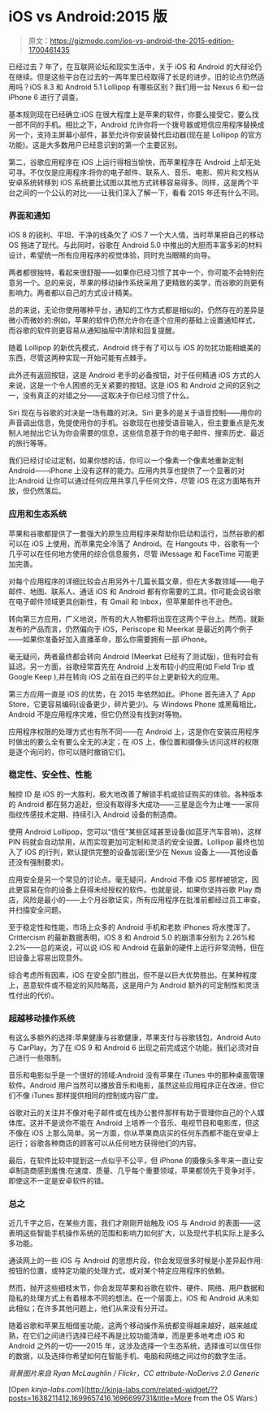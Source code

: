 # iOS vs Android:2015 版

> 原文：<https://gizmodo.com/ios-vs-android-the-2015-edition-1700461435>

已经过去 7 年了，在互联网论坛和现实生活中，关于 iOS 和 Android 的大辩论仍在继续。但是这些平台在过去的一两年里已经取得了长足的进步。旧的论点仍然适用吗？iOS 8.3 和 Android 5.1 Lollipop 有哪些区别？我们用一台 Nexus 6 和一台 iPhone 6 进行了调查。



基本规则现在已经确立:iOS 在很大程度上是苹果的软件，你要么接受它，要么找一部不同的手机。相比之下，Android 允许你将一个拨号器或短信应用程序替换成另一个，支持主屏幕小部件，甚至允许你安装替代启动器(现在是 Lollipop 的官方功能)。这是大多数用户已经意识到的第一个主要区别。

第二，谷歌应用程序在 iOS 上运行得相当愉快，而苹果程序在 Android 上却无处可寻。不仅仅是应用程序:将你的电子邮件、联系人、音乐、电影、照片和文档从安卓系统转移到 iOS 系统要比试图以其他方式转移容易得多。同样，这是两个平台之间的一个公认的对比——让我们深入了解一下，看看 2015 年还有什么不同。

### **界面和通知**

iOS 8 的锐利、平坦、干净的线条欠了 iOS 7 一个大人情，当时苹果把自己的移动 OS 拖进了现代。与此同时，谷歌在 Android 5.0 中推出的大胆而丰富多彩的材料设计，希望统一所有应用程序的视觉体验，同时充当眼睛的向导。

两者都很独特，看起来很舒服——如果你已经习惯了其中一个，你可能不会特别在意另一个。总的来说，苹果的移动操作系统采用了更精致的美学，而谷歌的则更有影响力。两者都以自己的方式设计精美。

总的来说，无论你使用哪种平台，通知的工作方式都是相似的，仍然存在的差异是微小而微妙的:例如，苹果的软件仍然允许你在逐个应用的基础上设置通知样式，而谷歌的软件则更容易从通知抽屉中清除和回复提醒。

随着 Lollipop 的新优先模式，Android 终于有了可以与 iOS 的勿扰功能相媲美的东西，尽管这两种实现一开始可能有点棘手。

此外还有返回按钮，这是 Android 老手的必备按钮，对于任何精通 iOS 方式的人来说，这是一个令人困惑的无关紧要的按钮。这是 iOS 和 Android 之间的区别之一，没有真正的对错之分——这取决于你已经习惯了什么。

Siri 现在与谷歌的对决是一场有趣的对决。Siri 更多的是关于语音控制——用你的声音调出信息，免提使用你的手机。谷歌现在也接受语音输入，但主要重点是先发制人地抛出它认为你会需要的信息，这些信息基于你的电子邮件、搜索历史、最近的旅行等等。

我们已经讨论过定制，如果你想的话，你可以一个像素一个像素地重新定制 Android——iPhone 上没有这样的能力。应用内共享也提供了一个显著的对比:Android 让你可以通过任何应用共享几乎任何文件，尽管 iOS 在这方面略有开放，但仍然落后。

### **应用和生态系统**

苹果和谷歌都提供了一套强大的原生应用程序来帮助你启动和运行，当然谷歌的都可以在 iOS 上使用，而苹果完全冷落了 Android。在 Hangouts 中，谷歌有一个几乎可以在任何地方使用的综合信息服务，尽管 iMessage 和 FaceTime 可能更加完善。

对每个应用程序的详细比较会占用另外十几篇长篇文章，但在大多数领域——电子邮件、地图、联系人、通话 iOS 和 Android 都有你需要的工具。你可能会说谷歌在电子邮件领域更具创新性，有 Gmail 和 Inbox，但苹果邮件也不逊色。

转向第三方应用，广义地说，所有的大人物都将出现在这两个平台上。然而，就新发布的产品而言，仍然偏向于 iOS，Periscope 和 Meerkat 是最近的两个例子——如果你准备好加入直播革命，那么你需要拥有一部 iPhone。

毫无疑问，两者最终都会转向 Android (Meerkat 已经有了测试版)，但有时会有延迟。另一方面，谷歌经常首先在 Android 上发布较小的应用(如 Field Trip 或 Google Keep ),并在转向 iOS 之前在自己的平台上更新较大的应用。

第三方应用一直是 iOS 的优势，在 2015 年依然如此。iPhone 首先进入了 App Store，它更容易编码(设备更少，碎片更少)。与 Windows Phone 或黑莓相比，Android 不是应用程序灾难，但它仍然没有找到对等物。

应用程序权限的处理方式也有所不同——在 Android 上，这是你在安装应用程序时做出的要么全有要么全无的决定；在 iOS 上，像位置和摄像头访问这样的权限是逐个询问的，你可以随时撤销它们。

### **稳定性、安全性、性能**

触控 ID 是 iOS 的一大胜利，极大地改善了解锁手机或验证购买的体验。各种版本的 Android 都在努力追赶，但没有取得多大成功——三星是迄今为止唯一一家将指纹传感技术定期、持续引入 Android 设备的制造商。

使用 Android Lollipop，您可以“信任”某些区域甚至设备(如蓝牙汽车音响)，这样 PIN 码就会自动禁用，从而实现更加可定制和灵活的安全设置。Lollipop 最终也加入了 iOS 的行列，默认提供完整的设备加密(至少在 Nexus 设备上——其他设备还没有强制要求)。

应用安全是另一个常见的讨论点。毫无疑问，Android 不像 iOS 那样被锁定，因此更容易在你的设备上获得未经授权的软件。也就是说，如果你坚持谷歌 Play 商店，风险是最小的——上个月谷歌证实，所有应用程序在批准前都经过员工审查，并扫描安全问题。

至于稳定性和性能，市场上众多的 Android 手机和老款 iPhones 将水搅浑了。Crittercism 的最新数据表明，iOS 8 和 Android 5.0 的崩溃率分别为 2.26%和 2.2%——总的来说，可以说 iOS 和 Android 在最新的硬件上运行非常流畅，但在旧设备上容易出现意外。

综合考虑所有因素，iOS 在安全部门胜出，但不是以巨大优势胜出。在某种程度上，恶意软件或不稳定的风险略高，这是用户为 Android 额外的可定制性和灵活性付出的代价。

### **超越移动操作系统**

有这么多额外的选择:苹果健康与谷歌健康，苹果支付与谷歌钱包，Android Auto 与 CarPlay。为了在 iOS 9 和 Android 6 出现之前完成这个功能，我们必须对自己进行一些限制。

音乐和电影似乎是一个很好的领域:Android 没有苹果在 iTunes 中的那种桌面管理软件。Android 用户当然可以播放音乐和电影，虽然这些应用程序正在改进，但它们不像 iTunes 那样提供相同的控制或内容广度。

谷歌对云的关注并不像对电子邮件或在线办公套件那样有助于管理你自己的个人媒体库。这并不是说你不能在 Android 上培养一个音乐、电视节目和电影库，但这不像在 iOS 上那么简单。另一方面，你从苹果商店买的任何东西都不能在安卓上运行；谷歌各种商店的顾客可以从任何地方获得他们的内容。

最后，在软件比较中提到这一点似乎不公平，但 iPhone 的摄像头多年来一直让安卓制造商感到羞愧:在速度、质量、几乎每个重要领域，苹果都领先于竞争对手，即使这不一定是安卓软件的错。

### **总之**

近几千字之后，在某些方面，我们才刚刚开始触及 iOS 与 Android 的表面——这表明这些智能手机操作系统的范围和影响力如何扩大，以及现代手机实际上是多么多功能。

通读网上的一些 iOS 与 Android 的思想片段，你会发现很多时候是小差异起作用:按钮的位置，或特定功能的处理方式，或对某个特定应用程序的依赖。

然而，抛开这些细枝末节，你会发现苹果和谷歌在软件、硬件、网络、用户数据和隐私的处理方式上有着根本不同的想法。在一个层面上，iOS 和 Android 从未如此相似；在许多其他问题上，他们从来没有分开过。

随着谷歌和苹果互相借鉴功能，这两个移动操作系统都变得越来越好，越来越成熟，在它们之间进行选择已经不再是比较功能清单，而是更多地考虑 iOS 和 Android 之外的一切——2015 年，这涉及选择一个生态系统，选择谁可以信任你的数据，以及选择你希望如何在智能手机、电脑和网络之间过你的数字生活。

*背景图片来自 Ryan McLaughlin / Flickr，CC attribute-NoDerivs 2.0 Generic*

[Open *kinja-labs.com*](http://kinja-labs.com/related-widget/??posts=1638211412,1699657416,1696699731&title=More from the OS Wars:)